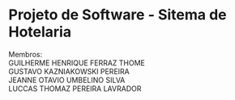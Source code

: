 # Projeto de Software - Sitema de Hotelaria
Membros:<br>
GUILHERME HENRIQUE FERRAZ THOME<br>
GUSTAVO KAZNIAKOWSKI PEREIRA<br>
JEANNE OTAVIO UMBELINO SILVA<br>
LUCCAS THOMAZ PEREIRA LAVRADOR
